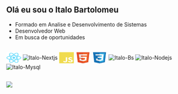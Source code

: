 ## Olá eu sou o Italo Bartolomeu

- Formado em Analise e Desenvolvimento de Sistemas
- Desenvolvedor Web
- Em busca de oportunidades

<div style="display: inline_block"><br>
  <img align="center" alt="Italo-React" height="30" width="40" src="https://raw.githubusercontent.com/devicons/devicon/master/icons/react/react-original.svg">
  <img align="center" alt="Italo-Nextjs" height="30" width="40" src="https://cdn.jsdelivr.net/gh/devicons/devicon/icons/nextjs/nextjs-line.svg" />
  <img align="center" alt="Italo-Js" height="30" width="40" src="https://raw.githubusercontent.com/devicons/devicon/master/icons/javascript/javascript-plain.svg">
  <img align="center" alt="Italo-HTML" height="30" width="40" src="https://raw.githubusercontent.com/devicons/devicon/master/icons/html5/html5-original.svg">
  <img align="center" alt="Italo-CSS" height="30" width="40" src="https://raw.githubusercontent.com/devicons/devicon/master/icons/css3/css3-original.svg">
  <img align="center" alt="Italo-Bs" height="30" width="40" src="https://cdn.jsdelivr.net/gh/devicons/devicon/icons/bootstrap/bootstrap-plain.svg">
  <img align="center" alt="Italo-Nodejs" height="30" width="40" src="https://cdn.jsdelivr.net/gh/devicons/devicon/icons/nodejs/nodejs-original.svg" />
  <img align="center" alt="Italo-Mysql" height="30" width="40" src="https://cdn.jsdelivr.net/gh/devicons/devicon/icons/mysql/mysql-original.svg" />
         
  </div>
  
##
<div>
  <a href="https://www.linkedin.com/in/italo-bartolomeu/" target="_blank"><img src="https://img.shields.io/badge/-LinkedIn-%230077B5?style=for-the-badge&logo=linkedin&logoColor=white" target="_blank"></a>   
</div>

